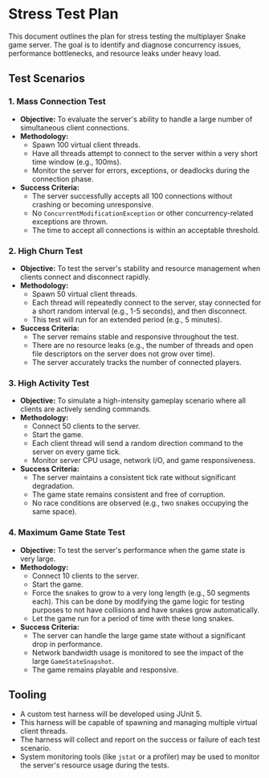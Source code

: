 # Stress Test Plan

This document outlines the plan for stress testing the multiplayer Snake game server. The goal is to identify and diagnose concurrency issues, performance bottlenecks, and resource leaks under heavy load.

## Test Scenarios

### 1. Mass Connection Test

*   **Objective:** To evaluate the server's ability to handle a large number of simultaneous client connections.
*   **Methodology:**
    *   Spawn 100 virtual client threads.
    *   Have all threads attempt to connect to the server within a very short time window (e.g., 100ms).
    *   Monitor the server for errors, exceptions, or deadlocks during the connection phase.
*   **Success Criteria:**
    *   The server successfully accepts all 100 connections without crashing or becoming unresponsive.
    *   No `ConcurrentModificationException` or other concurrency-related exceptions are thrown.
    *   The time to accept all connections is within an acceptable threshold.

### 2. High Churn Test

*   **Objective:** To test the server's stability and resource management when clients connect and disconnect rapidly.
*   **Methodology:**
    *   Spawn 50 virtual client threads.
    *   Each thread will repeatedly connect to the server, stay connected for a short random interval (e.g., 1-5 seconds), and then disconnect.
    *   This test will run for an extended period (e.g., 5 minutes).
*   **Success Criteria:**
    *   The server remains stable and responsive throughout the test.
    *   There are no resource leaks (e.g., the number of threads and open file descriptors on the server does not grow over time).
    *   The server accurately tracks the number of connected players.

### 3. High Activity Test

*   **Objective:** To simulate a high-intensity gameplay scenario where all clients are actively sending commands.
*   **Methodology:**
    *   Connect 50 clients to the server.
    *   Start the game.
    *   Each client thread will send a random direction command to the server on every game tick.
    *   Monitor server CPU usage, network I/O, and game responsiveness.
*   **Success Criteria:**
    *   The server maintains a consistent tick rate without significant degradation.
    *   The game state remains consistent and free of corruption.
    *   No race conditions are observed (e.g., two snakes occupying the same space).

### 4. Maximum Game State Test

*   **Objective:** To test the server's performance when the game state is very large.
*   **Methodology:**
    *   Connect 10 clients to the server.
    *   Start the game.
    *   Force the snakes to grow to a very long length (e.g., 50 segments each). This can be done by modifying the game logic for testing purposes to not have collisions and have snakes grow automatically.
    *   Let the game run for a period of time with these long snakes.
*   **Success Criteria:**
    *   The server can handle the large game state without a significant drop in performance.
    *   Network bandwidth usage is monitored to see the impact of the large `GameStateSnapshot`.
    *   The game remains playable and responsive.

## Tooling

*   A custom test harness will be developed using JUnit 5.
*   This harness will be capable of spawning and managing multiple virtual client threads.
*   The harness will collect and report on the success or failure of each test scenario.
*   System monitoring tools (like `jstat` or a profiler) may be used to monitor the server's resource usage during the tests.
